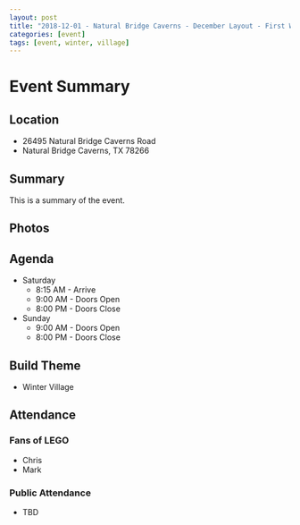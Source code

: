 ```yaml
---
layout: post
title: "2018-12-01 - Natural Bridge Caverns - December Layout - First Weekend"
categories: [event]
tags: [event, winter, village]
---
```


# Event Summary

## Location

- 26495 Natural Bridge Caverns Road
- Natural Bridge Caverns, TX 78266

## Summary

This is a summary of the event.

## Photos

## Agenda

- Saturday
  - 8:15 AM - Arrive
  - 9:00 AM - Doors Open
  - 8:00 PM - Doors Close
- Sunday
  - 9:00 AM - Doors Open
  - 8:00 PM - Doors Close

## Build Theme

- Winter Village

## Attendance

### Fans of LEGO

- Chris
- Mark

### Public Attendance

- TBD
